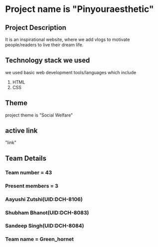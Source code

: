# Project name is "Pinyouraesthetic"
## Project Description
It is an inspirational website, where we add vlogs to motivate people/readers to live their dream life.
## Technology stack we used
we used basic web development tools/languages which include 
1. HTML
2. CSS
## Theme
project theme is "Social Welfare"
## active link
"link"
## Team Details
### Team number = 43
### Present members = 3
### Aayushi Zutshi(UID:DCH-8106)
### Shubham Bhanot(UID:DCH-8083)
### Sandeep Singh(UID:DCH-8084)
### Team name = Green_hornet
